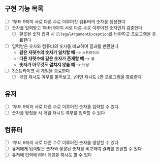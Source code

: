 ## 구현 기능 목록
- [ ] 1부터 9까지 서로 다른 수로 이루어진 컴퓨터의 숫자를 생성한다
- [ ] 숫자를 입력받고 1부터 9까지 서로 다른 수로 이루어진 숫자인지 검증한다
  - [ ] 잘못된 숫자 입력 시 `IllegalArgumentException`를 반환하고 프로그램을 종료한다
- [ ] 입력받은 숫자와 컴퓨터의 숫자를 비교하여 결과를 반환한다
  - **같은 자릿수의 숫자가 일치할 때** -> `스트라이크`
  - **다른 자릿수에 같은 숫자가 존재할 때** -> `볼`
  - **숫자가 아무것도 겹치지 않을 때** -> `낫싱`
- [ ] 3스트라이크 시 게임을 종료한다
  - [ ] 게임 재시도 여부를 물어보고, `1`이면 재시도 `2`면 프로그램을 종료한다

## 유저
- [ ] 1부터 9까지 서로 다른 수로 이루어진 숫자를 입력할 수 있다
- [ ] 숫자를 맞췄을 시 게임 재시도 여부를 입력할 수 있다

## 컴퓨터
- [ ] 1부터 9까지 서로 다른 수로 이루어진 숫자를 생성할 수 있다
- [ ] 유저에게 입력받은 숫자와 생성된 숫자를 비교하여 결과를 반환할 수 있다
- [ ] 유저에 입력에 따라 게임을 재시도 할 수 있다 